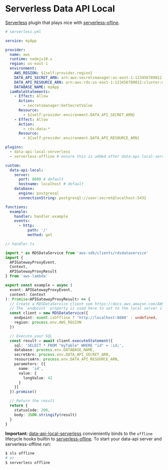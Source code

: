 # Serverless Data API Local

[Serverless](https://serverless.com/) plugin that plays nice with [serverless-ofline](https://github.com/dherault/serverless-offline).

```yml
# serverless.yml

service: myApp

provider:
  name: aws
  runtime: nodejs10.x
  region: us-east-1
  environment:
    AWS_REGION: ${self:provider.region}
    DATA_API_SECRET_ARN: arn:aws:secretsmanager:us-east-1:123456789012:secret:myApp
    DATA_API_RESOURCE_ARN: arn:aws:rds:us-east-1:123456789012:cluster:myApp
    DATABASE_NAME: myApp
  iamRoleStatements:
    - Effect: Allow
      Action:
        - secretsmanager:GetSecretValue
      Resource:
        - ${self:provider.environment.DATA_API_SECRET_ARN}
    - Effect: Allow
      Action:
        - rds-data:*
      Resource:
        - ${self:provider.environment.DATA_API_RESOURCE_ARN}

plugins:
  - data-api-local-serverless
  - serverless-offline # ensure this is added after data-api-local-serverless

custom:
  data-api-local:
    server:
      port: 8080 # default
      hostname: localhost # default
    database:
      engine: postgresql
      connectionString: postgresql://user:secret@localhost:5432

functions:
  example:
    handler: handler.example
    events:
      - http:
          path: '/'
          method: get
```

```ts
// handler.ts

import * as RDSDataService from 'aws-sdk/clients/rdsdataservice'
import {
  APIGatewayProxyEvent,
  Context,
  APIGatewayProxyResult
} from 'aws-lambda'

export const example = async (
  event: APIGatewayProxyEvent,
  context: Context
): Promise<APIGatewayProxyResult> => {
  // Create a RDSDataService client see https://docs.aws.amazon.com/AWSJavaScriptSDK/latest/AWS/RDSDataService.html
  // The `endpoint` property is used here to set to the local server if `event.isOffline` is truthy.
  const client = new RDSDataService({
    endpoint: event.isOffline ? 'http://localhost:8080' : undefined,
    region: process.env.AWS_REGION
  })

  // Execute your SQL
  const result = await client.executeStatement({
    sql: 'SELECT * FROM "myTable" WHERE "id" = :id;',
    database: process.env.DATABASE_NAME,
    secretArn: process.env.DATA_API_SECRET_ARN,
    resourceArn: process.env.DATA_API_RESOURCE_ARN,
    parameters: [{
      name: 'id',
      value: {
        longValue: 42
      }
    }]
  }).promise()

  // Return the result
  return {
    statusCode: 200,
    body: JSON.stringify(result)
  }
}
```

**Important:** [data-api-local-serverless](packages/data-api-local-serverless) convieniently binds to the `offline` lifecycle hooks builtin to [serverless-ofline](https://github.com/dherault/serverless-offline). To start  your data-api server and serverless-offline run:

```sh
$ sls offline
# or
$ serverless offline
```
